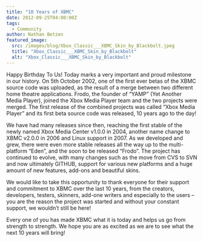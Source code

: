 ```yaml
---
title: "10 Years of XBMC"
date: 2012-09-25T04:00:00Z
tags:
  - Community
author: Nathan Betzen
featured_image:
  src: /images/blog/Xbox_Classic___XBMC_Skin_by_Blackbolt.jpeg
  title: "Xbox_Classic___XBMC_Skin_by_Blackbolt"
  alt: "Xbox_Classic___XBMC_Skin_by_Blackbolt"
---
```


Happy Birthday To Us! Today marks a very important and proud milestone in our history. On 5th October 2002, one of the first ever betas of the XBMC source code was uploaded, as the result of a merge between two different home theatre applications. Frodo, the founder of “YAMP” (Yet Another Media Player), joined the Xbox Media Player team and the two projects were merged. The first release of the combined projects was called “Xbox Media Player” and its first beta source code was released, 10 years ago to the day!

We have had many releases since then, reaching the first stable of the newly named Xbox Media Center v1.0.0 in 2004, another name change to XBMC v2.0.0 in 2006 and Linux support in 2007. As we developed and grew, there were even more stable releases all the way up to the multi-platform “Eden”, and the soon to be released “Frodo”. The project has continued to evolve, with many changes such as the move from CVS to SVN and now ultimately GITHUB, support for various new platforms and a huge amount of new features, add-ons and beautiful skins.

We would like to take this opportunity to thank everyone for their support and commitment to XBMC over the last 10 years, from the creators, developers, testers, skinners, add-one writers and especially to the users – you are the reason the project was started and without your constant support, we wouldn’t still be here!

Every one of you has made XBMC what it is today and helps us go from strength to strength. We hope you are as excited as we are to see what the next 10 years will bring!
